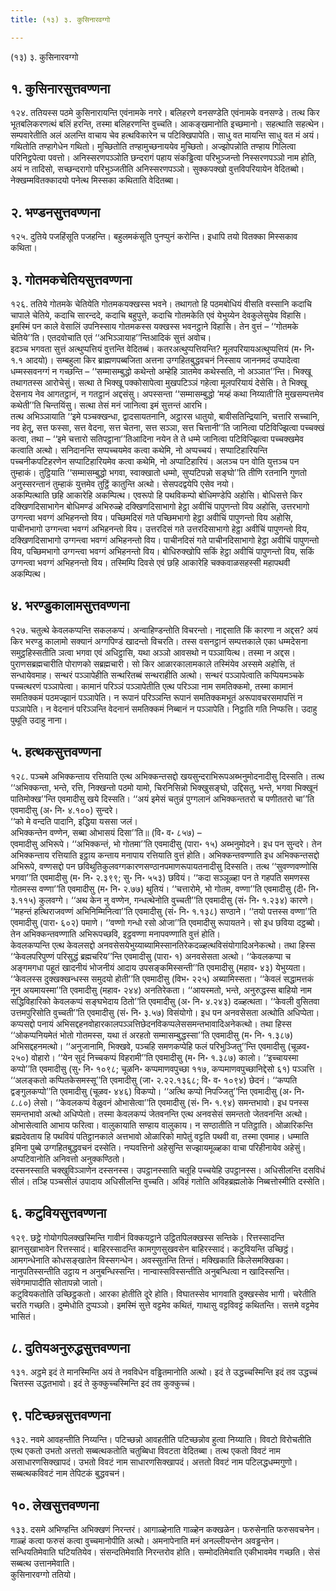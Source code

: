 ```yaml
---
title: (१३) ३. कुसिनारवग्गो

---
```

(१३) ३. कुसिनारवग्गो  


## १. कुसिनारसुत्तवण्णना

१२४. ततियस्स पठमे कुसिनारायन्ति एवंनामके नगरे। बलिहरणे वनसण्डेति एवंनामके वनसण्डे। तत्थ किर भूतबलिकरणत्थं बलिं हरन्ति, तस्मा बलिहरणन्ति वुच्चति। आकङ्खमानोति इच्छमानो। सहत्थाति सहत्थेन। सम्पवारेतीति अलं अलन्ति वाचाय चेव हत्थविकारेन च पटिक्खिपापेति। साधु वत मायन्ति साधु वत मं अयं। गथितोति तण्हागेधेन गथितो। मुच्छितोति तण्हामुच्छनाययेव मुच्छितो। अज्झोपन्नोति तण्हाय गिलित्वा परिनिट्ठपेत्वा पवत्तो। अनिस्सरणपञ्ञोति छन्दरागं पहाय संकड्ढित्वा परिभुञ्जन्तो निस्सरणपञ्ञो नाम होति, अयं न तादिसो, सच्छन्दरागो परिभुञ्जतीति अनिस्सरणपञ्ञो। सुक्कपक्खो वुत्तविपरियायेन वेदितब्बो। नेक्खम्मवितक्कादयो पनेत्थ मिस्सका कथिताति वेदितब्बा।  


## २. भण्डनसुत्तवण्णना

१२५. दुतिये पजहिंसूति पजहन्ति। बहुलमकंसूति पुनप्पुनं करोन्ति। इधापि तयो वितक्का मिस्सकाव कथिता।  


## ३. गोतमकचेतियसुत्तवण्णना

१२६. ततिये गोतमके चेतियेति गोतमकयक्खस्स भवने। तथागतो हि पठमबोधियं वीसति वस्सानि कदाचि चापाले चेतिये, कदाचि सारन्ददे, कदाचि बहुपुत्ते, कदाचि गोतमकेति एवं येभुय्येन देवकुलेसुयेव विहासि। इमस्मिं पन काले वेसालिं उपनिस्साय गोतमकस्स यक्खस्स भवनट्ठाने विहासि। तेन वुत्तं – ‘‘गोतमके चेतिये’’ति। एतदवोचाति एतं ‘‘अभिञ्ञायाह’’न्तिआदिकं सुत्तं अवोच।  
इदञ्च भगवता सुत्तं अत्थुप्पत्तियं वुत्तन्ति वेदितब्बं। कतरअत्थुप्पत्तियन्ति? मूलपरियायअत्थुप्पत्तियं (म॰ नि॰ १.१ आदयो)। सम्बहुला किर ब्राह्मणपब्बजिता अत्तना उग्गहितबुद्धवचनं निस्साय जाननमदं उप्पादेत्वा धम्मस्सवनग्गं न गच्छन्ति – ‘‘सम्मासम्बुद्धो कथेन्तो अम्हेहि ञातमेव कथेस्सति, नो अञ्ञात’’न्ति। भिक्खू तथागतस्स आरोचेसुं। सत्था ते भिक्खू पक्कोसापेत्वा मुखपटिञ्ञं गहेत्वा मूलपरियायं देसेसि। ते भिक्खू देसनाय नेव आगतट्ठानं, न गतट्ठानं अद्दसंसु। अपस्सन्ता ‘‘सम्मासम्बुद्धो ‘मय्हं कथा निय्याती’ति मुखसम्पत्तमेव कथेती’’ति चिन्तयिंसु। सत्था तेसं मनं जानित्वा इमं सुत्तन्तं आरभि।  
तत्थ अभिञ्ञायाति ‘‘इमे पञ्चक्खन्धा, द्वादसायतनानि, अट्ठारस धातुयो, बावीसतिन्द्रियानि, चत्तारि सच्चानि, नव हेतू, सत्त फस्सा, सत्त वेदना, सत्त चेतना, सत्त सञ्ञा, सत्त चित्तानी’’ति जानित्वा पटिविज्झित्वा पच्चक्खं कत्वा, तथा – ‘‘इमे चत्तारो सतिपट्ठाना’’तिआदिना नयेन ते ते धम्मे जानित्वा पटिविज्झित्वा पच्चक्खमेव कत्वाति अत्थो। सनिदानन्ति सप्पच्चयमेव कत्वा कथेमि, नो अप्पच्चयं। सप्पाटिहारियन्ति पच्चनीकपटिहरणेन सप्पाटिहारियमेव कत्वा कथेमि, नो अप्पाटिहारियं। अलञ्च पन वोति युत्तञ्च पन तुम्हाकं। तुट्ठियाति ‘‘सम्मासम्बुद्धो भगवा, स्वाक्खातो धम्मो, सुप्पटिपन्नो सङ्घो’’ति तीणि रतनानि गुणतो अनुस्सरन्तानं तुम्हाकं युत्तमेव तुट्ठिं कातुन्ति अत्थो। सेसपदद्वयेपि एसेव नयो।  
अकम्पित्थाति छहि आकारेहि अकम्पित्थ। एवरूपो हि पथविकम्पो बोधिमण्डेपि अहोसि। बोधिसत्ते किर दक्खिणदिसाभागेन बोधिमण्डं अभिरुळ्हे दक्खिणदिसाभागो हेट्ठा अवीचिं पापुणन्तो विय अहोसि, उत्तरभागो उग्गन्त्वा भवग्गं अभिहनन्तो विय। पच्छिमदिसं गते पच्छिमभागो हेट्ठा अवीचिं पापुणन्तो विय अहोसि, पाचीनभागो उग्गन्त्वा भवग्गं अभिहनन्तो विय। उत्तरदिसं गते उत्तरदिसाभागो हेट्ठा अवीचिं पापुणन्तो विय, दक्खिणदिसाभागो उग्गन्त्वा भवग्गं अभिहनन्तो विय। पाचीनदिसं गते पाचीनदिसाभागो हेट्ठा अवीचिं पापुणन्तो विय, पच्छिमभागो उग्गन्त्वा भवग्गं अभिहनन्तो विय। बोधिरुक्खोपि सकिं हेट्ठा अवीचिं पापुणन्तो विय, सकिं उग्गन्त्वा भवग्गं अभिहनन्तो विय। तस्मिम्पि दिवसे एवं छहि आकारेहि चक्कवाळसहस्सी महापथवी अकम्पित्थ।  


## ४. भरण्डुकालामसुत्तवण्णना

१२७. चतुत्थे केवलकप्पन्ति सकलकप्पं। अन्वाहिण्डन्तोति विचरन्तो। नाद्दसाति किं कारणा न अद्दस? अयं किर भरण्डु कालामो सक्यानं अग्गपिण्डं खादन्तो विचरति। तस्स वसनट्ठानं सम्पत्तकाले एका धम्मदेसना समुट्ठहिस्सतीति ञत्वा भगवा एवं अधिट्ठासि, यथा अञ्ञो आवसथो न पञ्ञायित्थ। तस्मा न अद्दस। पुराणसब्रह्मचारीति पोराणको सब्रह्मचारी। सो किर आळारकालामकाले तस्मिंयेव अस्समे अहोसि, तं सन्धायेवमाह। सन्थरं पञ्ञापेहीति सन्थरितब्बं सन्थराहीति अत्थो। सन्थरं पञ्ञापेत्वाति कप्पियमञ्चके पच्चत्थरणं पञ्ञापेत्वा। कामानं परिञ्ञं पञ्ञापेतीति एत्थ परिञ्ञा नाम समतिक्कमो, तस्मा कामानं समतिक्कमं पठमज्झानं पञ्ञापेति। न रूपानं परिञ्ञन्ति रूपानं समतिक्कमभूतं अरूपावचरसमापत्तिं न पञ्ञापेति। न वेदनानं परिञ्ञन्ति वेदनानं समतिक्कमं निब्बानं न पञ्ञापेति। निट्ठाति गति निप्फत्ति। उदाहु पुथूति उदाहु नाना।  


## ५. हत्थकसुत्तवण्णना

१२८. पञ्चमे अभिक्कन्ताय रत्तियाति एत्थ अभिक्कन्तसद्दो खयसुन्दराभिरूपअब्भनुमोदनादीसु दिस्सति। तत्थ ‘‘अभिक्कन्ता, भन्ते, रत्ति, निक्खन्तो पठमो यामो, चिरनिसिन्नो भिक्खुसङ्घो, उद्दिसतु, भन्ते, भगवा भिक्खूनं पातिमोक्ख’’न्ति एवमादीसु खये दिस्सति। ‘‘अयं इमेसं चतुन्नं पुग्गलानं अभिक्कन्ततरो च पणीततरो चा’’ति एवमादीसु (अ॰ नि॰ ४.१००) सुन्दरे।  
‘‘को मे वन्दति पादानि, इद्धिया यससा जलं।  
अभिक्कन्तेन वण्णेन, सब्बा ओभासयं दिसा’’ति॥ (वि॰ व॰ ८५७) –  
एवमादीसु अभिरूपे। ‘‘अभिक्कन्तं, भो गोतमा’’ति एवमादीसु (पारा॰ १५) अब्भनुमोदने। इध पन सुन्दरे। तेन अभिक्कन्ताय रत्तियाति इट्ठाय कन्ताय मनापाय रत्तियाति वुत्तं होति। अभिक्कन्तवण्णाति इध अभिक्कन्तसद्दो अभिरूपे, वण्णसद्दो पन छविथुतिकुलवग्गकारणसण्ठानपमाणरूपायतनादीसु दिस्सति। तत्थ ‘‘सुवण्णवण्णोसि भगवा’’ति एवमादीसु (म॰ नि॰ २.३९९; सु॰ नि॰ ५५३) छवियं। ‘‘कदा सञ्ञूळ्हा पन ते गहपति समणस्स गोतमस्स वण्णा’’ति एवमादीसु (म॰ नि॰ २.७७) थुतियं। ‘‘चत्तारोमे, भो गोतम, वण्णा’’ति एवमादीसु (दी॰ नि॰ ३.११५) कुलवग्गे। ‘‘अथ केन नु वण्णेन, गन्धत्थेनोति वुच्चती’’ति एवमादीसु (सं॰ नि॰ १.२३४) कारणे। ‘‘महन्तं हत्थिराजवण्णं अभिनिम्मिनित्वा’’ति एवमादीसु (सं॰ नि॰ १.१३८) सण्ठाने। ‘‘तयो पत्तस्स वण्णा’’ति एवमादीसु (पारा॰ ६०२) पमाणे। ‘‘वण्णो गन्धो रसो ओजा’’ति एवमादीसु रूपायतने। सो इध छविया दट्ठब्बो। तेन अभिक्कन्तवण्णाति अभिरूपच्छवि, इट्ठवण्णा मनापवण्णाति वुत्तं होति।  
केवलकप्पन्ति एत्थ केवलसद्दो अनवसेसयेभुय्याब्यामिस्सानतिरेकदळ्हत्थविसंयोगादिअनेकत्थो। तथा हिस्स ‘‘केवलपरिपुण्णं परिसुद्धं ब्रह्मचरिय’’न्ति एवमादीसु (पारा॰ १) अनवसेसता अत्थो। ‘‘केवलकप्पा च अङ्गमगधा पहूतं खादनीयं भोजनीयं आदाय उपसङ्कमिस्सन्ती’’ति एवमादीसु (महाव॰ ४३) येभुय्यता। ‘‘केवलस्स दुक्खक्खन्धस्स समुदयो होती’’ति एवमादीसु (विभ॰ २२५) अब्यामिस्सता। ‘‘केवलं सद्धामत्तकं नून अयमायस्मा’’ति एवमादीसु (महाव॰ २४४) अनतिरेकता। ‘‘आयस्मतो, भन्ते, अनुरुद्धस्स बाहियो नाम सद्धिविहारिको केवलकप्पं सङ्घभेदाय ठितो’’ति एवमादीसु (अ॰ नि॰ ४.२४३) दळ्हत्थता। ‘‘केवली वुसितवा उत्तमपुरिसोति वुच्चती’’ति एवमादीसु (सं॰ नि॰ ३.५७) विसंयोगो। इध पन अनवसेसता अत्थोति अधिप्पेता।  
कप्पसद्दो पनायं अभिसद्दहनवोहारकालपञ्ञत्तिछेदनविकप्पलेससमन्तभावादिअनेकत्थो। तथा हिस्स ‘‘ओकप्पनियमेतं भोतो गोतमस्स, यथा तं अरहतो सम्मासम्बुद्धस्सा’’ति एवमादीसु (म॰ नि॰ १.३८७) अभिसद्दहनमत्थो। ‘‘अनुजानामि, भिक्खवे, पञ्चहि समणकप्पेहि फलं परिभुञ्जितु’’न्ति एवमादीसु (चूळव॰ २५०) वोहारो। ‘‘येन सुदं निच्चकप्पं विहरामी’’ति एवमादीसु (म॰ नि॰ १.३८७) कालो। ‘‘इच्चायस्मा कप्पो’’ति एवमादीसु (सु॰ नि॰ १०९८; चूळनि॰ कप्पमाणवपुच्छा ११७, कप्पमाणवपुच्छानिद्देसो ६१) पञ्ञत्ति । ‘‘अलङ्कतो कप्पितकेसमस्सू’’ति एवमादीसु (जा॰ २.२२.१३६८; वि॰ व॰ १०९४) छेदनं। ‘‘कप्पति द्वङ्गुलकप्पो’’ति एवमादीसु (चूळव॰ ४४६) विकप्पो। ‘‘अत्थि कप्पो निपज्जितु’’न्ति एवमादीसु (अ॰ नि॰ ८.८०) लेसो। ‘‘केवलकप्पं वेळुवनं ओभासेत्वा’’ति एवमादीसु (सं॰ नि॰ १.९४) समन्तभावो। इध पनस्स समन्तभावो अत्थो अधिप्पेतो। तस्मा केवलकप्पं जेतवनन्ति एत्थ अनवसेसं समन्ततो जेतवनन्ति अत्थो।  
ओभासेत्वाति आभाय फरित्वा। वालुकायाति सण्हाय वालुकाय। न सण्ठातीति न पतिट्ठाति। ओळारिकन्ति ब्रह्मदेवताय हि पथवियं पतिट्ठानकाले अत्तभावो ओळारिको मापेतुं वट्टति पथवी वा, तस्मा एवमाह। धम्माति इमिना पुब्बे उग्गहितबुद्धवचनं दस्सेति। नप्पवत्तिनो अहेसुन्ति सज्झायमूळ्हका वाचा परिहीनायेव अहेसुं। अप्पटिवानोति अनिवत्तो अनुक्कण्ठितो।  
दस्सनस्साति चक्खुविञ्ञाणेन दस्सनस्स। उपट्ठानस्साति चतूहि पच्चयेहि उपट्ठानस्स। अधिसीलन्ति दसविधं सीलं। तञ्हि पञ्चसीलं उपादाय अधिसीलन्ति वुच्चति। अविहं गतोति अविहब्रह्मलोके निब्बत्तोस्मीति दस्सेति।  


## ६. कटुवियसुत्तवण्णना

१२९. छट्ठे गोयोगपिलक्खस्मिन्ति गावीनं विक्कयट्ठाने उट्ठितपिलक्खस्स सन्तिके। रित्तस्सादन्ति झानसुखाभावेन रित्तस्सादं। बाहिरस्सादन्ति कामगुणसुखवसेन बाहिरस्सादं। कटुवियन्ति उच्छिट्ठं। आमगन्धेनाति कोधसङ्खातेन विस्सगन्धेन। अवस्सुतन्ति तिन्तं। मक्खिकाति किलेसमक्खिका। नानुपतिस्सन्तीति उट्ठाय न अनुबन्धिस्सन्ति। नान्वास्सविस्सन्तीति अनुबन्धित्वा न खादिस्सन्ति। संवेगमापादीति सोतापन्नो जातो।  
कटुवियकतोति उच्छिट्ठकतो। आरका होतीति दूरे होति। विघातस्सेव भागवाति दुक्खस्सेव भागी। चरेतीति चरति गच्छति। दुम्मेधोति दुप्पञ्ञो। इमस्मिं सुत्ते वट्टमेव कथितं, गाथासु वट्टविवट्टं कथितन्ति। सत्तमे वट्टमेव भासितं।  


## ८. दुतियअनुरुद्धसुत्तवण्णना

१३१. अट्ठमे इदं ते मानस्मिन्ति अयं ते नवविधेन वड्ढितमानोति अत्थो। इदं ते उद्धच्चस्मिन्ति इदं तव उद्धच्चं चित्तस्स उद्धतभावो। इदं ते कुक्कुच्चस्मिन्ति इदं तव कुक्कुच्चं।  


## ९. पटिच्छन्नसुत्तवण्णना

१३२. नवमे आवहन्तीति निय्यन्ति। पटिच्छन्नो आवहतीति पटिच्छन्नोव हुत्वा निय्याति। विवटो विरोचतीति एत्थ एकतो उभतो अत्ततो सब्बत्थकतोति चतुब्बिधा विवटता वेदितब्बा। तत्थ एकतो विवटं नाम असाधारणसिक्खापदं। उभतो विवटं नाम साधारणसिक्खापदं। अत्ततो विवटं नाम पटिलद्धधम्मगुणो। सब्बत्थकविवटं नाम तेपिटकं बुद्धवचनं।  


## १०. लेखसुत्तवण्णना

१३३. दसमे अभिण्हन्ति अभिक्खणं निरन्तरं। आगाळ्हेनाति गाळ्हेन कक्खळेन। फरुसेनाति फरुसवचनेन। गाळ्हं कत्वा फरुसं कत्वा वुच्चमानोपीति अत्थो। अमनापेनाति मनं अनल्लीयन्तेन अवड्ढन्तेन। सन्धियतिमेवाति घटियतियेव। संसन्दतिमेवाति निरन्तरोव होति। सम्मोदतिमेवाति एकीभावमेव गच्छति। सेसं सब्बत्थ उत्तानमेवाति।  
कुसिनारवग्गो ततियो।  